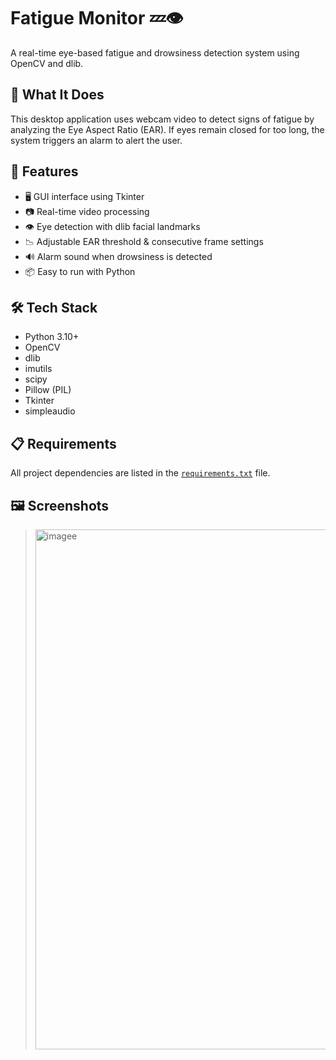 # Fatigue Monitor 💤👁️

A real-time eye-based fatigue and drowsiness detection system using OpenCV and dlib.

## 🧠 What It Does

This desktop application uses webcam video to detect signs of fatigue by analyzing the Eye Aspect Ratio (EAR). If eyes remain closed for too long, the system triggers an alarm to alert the user.

## 🚀 Features

- 🖥️ GUI interface using Tkinter
- 📷 Real-time video processing
- 👁️ Eye detection with dlib facial landmarks
- 📉 Adjustable EAR threshold & consecutive frame settings
- 🔊 Alarm sound when drowsiness is detected
- 📦 Easy to run with Python

## 🛠️ Tech Stack

- Python 3.10+
- OpenCV
- dlib
- imutils
- scipy
- Pillow (PIL)
- Tkinter
- simpleaudio

## 📋 Requirements

All project dependencies are listed in the [`requirements.txt`](requirements.txt) file.

## 🖼️ Screenshots

> <img width="1202" height="832" alt="imagee" src="https://github.com/user-attachments/assets/c5ba2dbe-c330-417f-aaa6-eb1a2a03c78a" />

